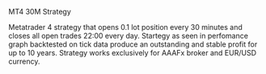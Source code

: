 MT4 30M Strategy

Metatrader 4 strategy that opens 0.1 lot position every 30 minutes and closes all open trades 22:00 every day.
Startegy as seen in  perfomance graph backtested on tick data produce an outstanding and stable profit for up to 10 years.
Strategy works exclusively for AAAFx broker and EUR/USD currency.

